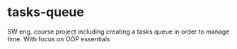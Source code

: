 # tasks-queue
SW eng. course project including creating a tasks queue in order to manage time. With focus on OOP essentials
